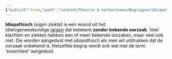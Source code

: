 ```yaml
---
{"publish":true,"path":"content/Theorie & mechanismen/Begrippen/Idiopatisch.md","permalink":"/content/theorie-and-mechanismen/begrippen/idiopatisch/","title":"Idiopatisch","tags":["Begrippen"]}
---
```





**Idiopathisch** (_eigen ziekte_) is een woord uit het (dier)geneeskundige [jargon](https://nl.wikipedia.org/wiki/Jargon "Jargon") dat betekent **zonder bekende oorzaak**. Veel klachten en ziekten hebben een of meer bekende oorzaken, maar veel ook niet. Die worden aangeduid met _idiopathisch_ als men wil uitdrukken dat de oorzaak onbekend is. Hetzelfde begrip wordt ook wel met de term 'essentieel' aangeduid.